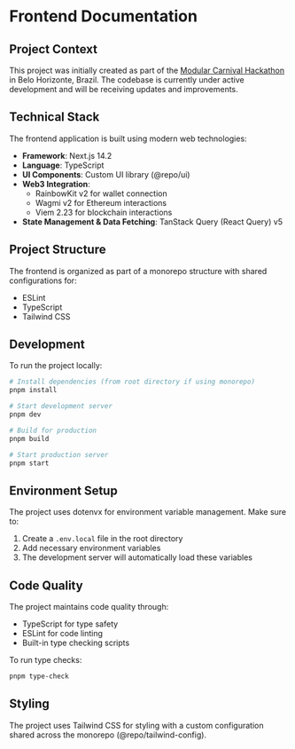 # Frontend Documentation

## Project Context

This project was initially created as part of the [Modular Carnival Hackathon](https://www.modularcarnival.xyz/) in Belo Horizonte, Brazil. The codebase is currently under active development and will be receiving updates and improvements.

## Technical Stack

The frontend application is built using modern web technologies:

- **Framework**: Next.js 14.2
- **Language**: TypeScript
- **UI Components**: Custom UI library (@repo/ui)
- **Web3 Integration**:
  - RainbowKit v2 for wallet connection
  - Wagmi v2 for Ethereum interactions
  - Viem 2.23 for blockchain interactions
- **State Management & Data Fetching**: TanStack Query (React Query) v5

## Project Structure

The frontend is organized as part of a monorepo structure with shared configurations for:

- ESLint
- TypeScript
- Tailwind CSS

## Development

To run the project locally:

```bash
# Install dependencies (from root directory if using monorepo)
pnpm install

# Start development server
pnpm dev

# Build for production
pnpm build

# Start production server
pnpm start
```

## Environment Setup

The project uses dotenvx for environment variable management. Make sure to:

1. Create a `.env.local` file in the root directory
2. Add necessary environment variables
3. The development server will automatically load these variables

## Code Quality

The project maintains code quality through:

- TypeScript for type safety
- ESLint for code linting
- Built-in type checking scripts

To run type checks:

```bash
pnpm type-check
```

## Styling

The project uses Tailwind CSS for styling with a custom configuration shared across the monorepo (@repo/tailwind-config).
